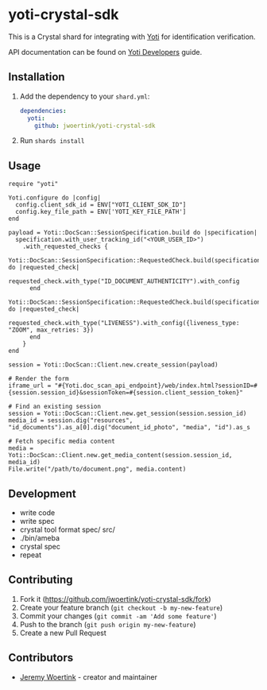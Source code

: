 # yoti-crystal-sdk

This is a Crystal shard for integrating with [Yoti](https://www.yoti.com/) for identification verification.

API documentation can be found on [Yoti Developers](https://developers.yoti.com/) guide.

## Installation

1. Add the dependency to your `shard.yml`:

   ```yaml
   dependencies:
     yoti:
       github: jwoertink/yoti-crystal-sdk
   ```

2. Run `shards install`

## Usage

```crystal
require "yoti"

Yoti.configure do |config|
  config.client_sdk_id = ENV["YOTI_CLIENT_SDK_ID"]
  config.key_file_path = ENV['YOTI_KEY_FILE_PATH']
end

payload = Yoti::DocScan::SessionSpecification.build do |specification|
  specification.with_user_tracking_id("<YOUR_USER_ID>")
    .with_requested_checks {
      Yoti::DocScan::SessionSpecification::RequestedCheck.build(specification.builder) do |requested_check|
        requested_check.with_type("ID_DOCUMENT_AUTHENTICITY").with_config
      end
      Yoti::DocScan::SessionSpecification::RequestedCheck.build(specification.builder) do |requested_check|
        requested_check.with_type("LIVENESS").with_config({liveness_type: "ZOOM", max_retries: 3})
      end
    }
end

session = Yoti::DocScan::Client.new.create_session(payload)

# Render the form
iframe_url = "#{Yoti.doc_scan_api_endpoint}/web/index.html?sessionID=#{session.session_id}&sessionToken=#{session.client_session_token}"

# Find an existing session
session = Yoti::DocScan::Client.new.get_session(session.session_id)
media_id = session.dig("resources", "id_documents").as_a[0].dig("document_id_photo", "media", "id").as_s

# Fetch specific media content
media = Yoti::DocScan::Client.new.get_media_content(session.session_id, media_id)
File.write("/path/to/document.png", media.content)
```


## Development

* write code
* write spec
* crystal tool format spec/ src/
* ./bin/ameba
* crystal spec
* repeat

## Contributing

1. Fork it (<https://github.com/jwoertink/yoti-crystal-sdk/fork>)
2. Create your feature branch (`git checkout -b my-new-feature`)
3. Commit your changes (`git commit -am 'Add some feature'`)
4. Push to the branch (`git push origin my-new-feature`)
5. Create a new Pull Request

## Contributors

- [Jeremy Woertink](https://github.com/jwoertink) - creator and maintainer
